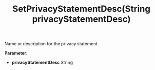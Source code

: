 ﻿---
uid: crmscript_ref_NSConsentPurpose_SetPrivacyStatementDesc
title: SetPrivacyStatementDesc(String privacyStatementDesc)
intellisense: NSConsentPurpose.SetPrivacyStatementDesc
keywords: NSConsentPurpose, GetPrivacyStatementDesc
so.topic: reference
---

Name or description for the privacy statement

**Parameter:** 
 - **privacyStatementDesc** String

